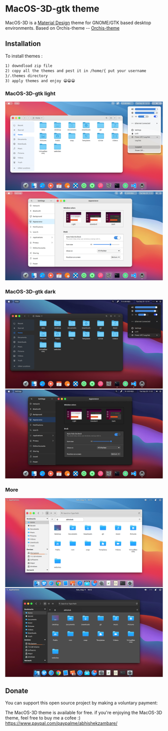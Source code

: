 # MacOS-3D-gtk theme

MacOS-3D is a [Material Design](https://material.io) theme for GNOME/GTK based desktop environments.
Based on Orchis-theme --  [Orchis-theme](https://github.com/vinceliuice/Orchis-theme)

## Installation
To install themes :

    1) downdload zip file
    2) copy all the themes and pest it in /home/{ put your username }/.themes directory
    3) apply themes and enjoy 😀😀😀

### MacOS-3D-gtk light

![MacOS-3D](preview/1.png?raw=true)
![MacOS-3D](preview/2.png?raw=true)

### MacOS-3D-gtk dark

![MacOS-3D](preview/3.png?raw=true)
![MacOS-3D](preview/4.png?raw=true)

### More
![MacOS-3D](preview/5.png?raw=true)
![MacOS-3D](preview/6.png?raw=true)

## Donate

You can support this open source project by making a voluntary payment:

The MacOS-3D theme is available for free. if you're enjoying the MacOS-3D theme, feel free to buy me a cofee :) https://www.paypal.com/paypalme/abhishekzambare/


